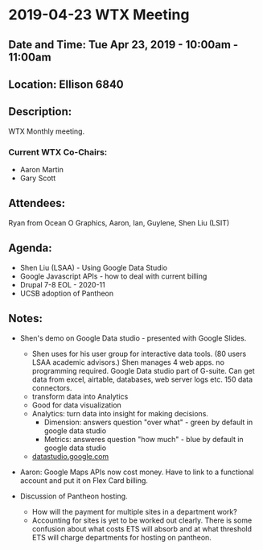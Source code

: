 # 2019-04-23 WTX Meeting
## Date and Time: Tue Apr 23, 2019 - 10:00am - 11:00am
## Location: Ellison 6840

## Description:
WTX Monthly meeting.

### Current WTX Co-Chairs:
* Aaron Martin
* Gary Scott

## Attendees:

Ryan from Ocean O Graphics, Aaron, Ian, Guylene, Shen Liu (LSIT)

## Agenda:
* Shen Liu (LSAA) - Using Google Data Studio
* Google Javascript APIs - how to deal with current billing
* Drupal 7-8 EOL - 2020-11
* UCSB adoption of Pantheon


## Notes:
* Shen's demo on Google Data studio - presented with Google Slides.
  * Shen uses for his user group for interactive data tools. (80 users LSAA academic advisors.)
    Shen manages 4 web apps.  no programming required. Google Data studio part of G-suite.  Can get data from excel, airtable, databases, web server logs etc.  150 data connectors.
  * transform data into Analytics
  * Good for data visualization
  * Analytics:  turn data into insight for making decisions.
    * Dimension:  answers question "over what"  - green by default in google data studio
    * Metrics:  answeres question "how much"  -  blue by default in google data studio
  * [datastudio.google.com](https://datastudio.google.com/)

* Aaron:  Google Maps APIs now cost money. Have to link to a functional account and put it on Flex Card billing.
* Discussion of Pantheon hosting.  
  * How will the payment for multiple sites in a department work?
  * Accounting for sites is yet to be worked out clearly.  There is some confusion about what costs ETS will absorb and at what threshold ETS will charge departments for hosting on pantheon.


